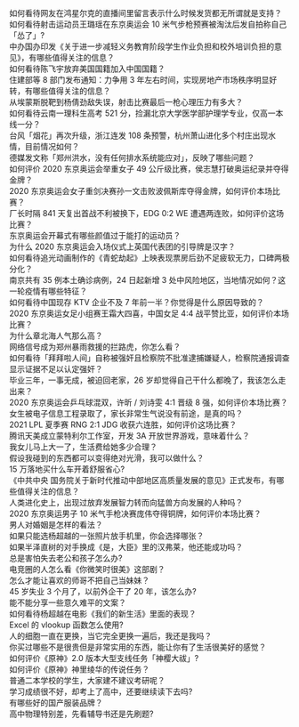 如何看待网友在鸿星尔克的直播间里留言表示什么时候发货都无所谓就是支持？  
如何看待射击运动员王璐瑶在东京奥运会 10 米气步枪预赛被淘汰后发自拍称自己「怂了」?  
中办国办印发《关于进一步减轻义务教育阶段学生作业负担和校外培训负担的意见》，有哪些值得关注的信息？  
如何看待陈飞宇放弃美国国籍加入中国国籍？  
住建部等 8 部门发布通知：力争用 3 年左右时间，实现房地产市场秩序明显好转，有哪些值得关注的信息？  
从埃蒙斯脱靶到杨倩劲敌失误，射击比赛最后一枪心理压力有多大？  
如何看待云南一理科生高考 521 分，捡漏北京大学医学部护理学专业，仅高一本线一分？  
台风「烟花」再次升级，浙江连发 108 条预警，杭州萧山进化多个村庄出现水情，目前情况如何？  
德媒发文称「郑州洪水，没有任何排水系统能应对」，反映了哪些问题？  
如何评价 2020 东京奥运会举重女子 49 公斤级比赛，侯志慧打破奥运纪录并夺得金牌？  
2020 东京奥运会女子重剑决赛孙一文击败波佩斯库夺得金牌，如何评价本场比赛？  
厂长时隔 841 天复出首战不利被换下，EDG 0:2 WE 遭遇两连败，如何评价这场比赛？  
东京奥运会开幕式有哪些颜值过于能打的运动员？  
为什么 2020 东京奥运会入场仪式上英国代表团的引导牌是汉字？  
如何看待追光动画制作的《青蛇劫起》上映表现票房后劲不足疲软无力，口碑两极分化？  
南京共有 35 例本土确诊病例，24 日起新增 3 处中风险地区，当地情况如何？这一轮疫情有哪些特征？  
如何看待中国现存 KTV 企业不及 7 年前一半？你觉得是什么原因导致的？  
2020 东京奥运女足小组赛王霜大四喜，中国女足 4:4 战平赞比亚，如何评价本场比赛？  
为什么章北海人气那么高？  
网络信号成为郑州暴雨救援的拦路虎，你怎么看？  
如何看待「拜拜啦人间」自称被强奸且检察院不批准逮捕嫌疑人，检察院通报调查显示证据不足以认定强奸？  
毕业三年，一事无成，被迫回老家，26 岁却觉得自己干什么都晚了，我该怎么走出来？  
2020 东京奥运会乒乓球混双，许昕 / 刘诗雯 4:1 晋级 8 强，如何评价本场比赛？  
女生被电子信息工程录取了，家长非常生气说没有前途，是真的吗？  
2021 LPL 夏季赛 RNG 2:1 JDG 收获六连胜，如何评价这场比赛？  
腾讯天美成立蒙特利尔工作室，开发 3A 开放世界游戏，意味着什么？  
我女儿马上大一了，生活费给她多少合理？  
假设我碰到的东西都可以变得绝对光滑，我可以做什么？  
15 万落地买什么车开着舒服省心?  
《中共中央 国务院关于新时代推动中部地区高质量发展的意见》正式发布，有哪些值得关注的信息？  
人类进化史上，出现过放弃发展智力转而向猛兽方向发展的人种吗？  
2020 东京奥运男子 10 米气手枪决赛庞伟夺得铜牌，如何评价本场比赛？  
男人对婚姻是怎样的看法？  
如果只能选杨超越的一张照片放手机里，你会选择哪张？  
如果半泽直树的对手换成《是，大臣》里的汉弗莱，他还能成功吗？  
总是害怕失去老公和孩子怎么办?  
电竞圈的人怎么看《你微笑时很美》这部剧？  
怎么才能让喜欢的师哥不把自己当妹妹？  
45 岁失业 3 个月了，以前外企干了 20 年，该怎么办?  
能不能分享一些意久难平的文案？  
如何看待杨超越在电影《我们的新生活》里面的表现？  
Excel 的 vlookup 函数怎么使用?  
人的细胞一直在更换，当它完全更换一遍后，我还是我吗？  
你买过哪些不是很贵但是非常实用的东西，能让你有了生活很美好的感觉？  
如何评价《原神》2.0 版本大型支线任务「神樱大祓」?  
如何评价《原神》神里绫华的传说任务？  
普通二本学校的学生，大家建不建议考研呢？  
学习成绩很不好，却考上了高中，还要继续读下去吗?  
有哪些好的国产服装品牌？  
高中物理特别差，先看辅导书还是先刷题?  
